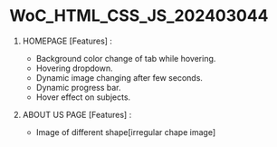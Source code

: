 # WoC_HTML_CSS_JS_202403044

1. HOMEPAGE
    [Features] : 
    * Background color change of tab while hovering.
    * Hovering dropdown.
    * Dynamic image changing after few seconds.
    * Dynamic progress bar.
    * Hover effect on subjects.

2. ABOUT US PAGE
    [Features] :
    * Image of different shape[irregular chape image]